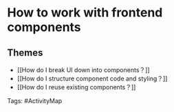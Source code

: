 # How to work with frontend components

## Themes
- [[How do I break UI down into components？]]
- [[How do I structure component code and styling？]]
- [[How do I reuse existing components？]]

Tags: #ActivityMap 
